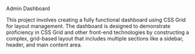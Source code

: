 Admin Dashboard

This project involves creating a fully functional dashboard using CSS Grid for layout management. The dashboard is designed to demonstrate proficiency in CSS Grid and other front-end technologies by constructing a complex, grid-based layout that includes multiple sections like a sidebar, header, and main content area.

